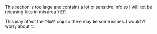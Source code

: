 This section is too large and contains a lot of sensitive info so I will not be releasing files in this area YET!

This may affect the `IMAGE` cog so there may be some issues. I wouldn't worry about it.
